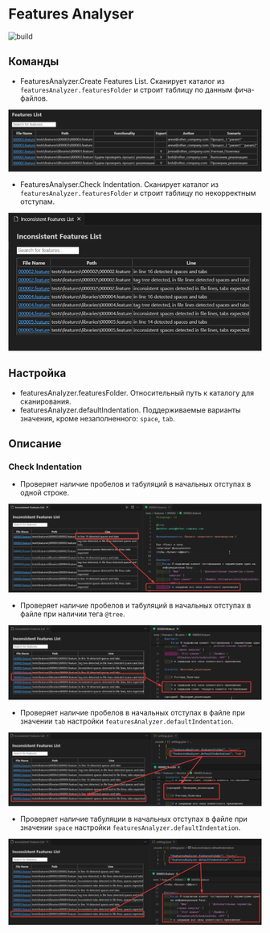 # Features Analyser

![build](https://github.com/azheval/vscode-features-analyzer/actions/workflows/ci.yml/badge.svg)

## Команды

- FeaturesAnalyzer.Create Features List. Сканирует каталог из `featuresAnalyzer.featuresFolder` и строит таблицу по данным фича-файлов.

![out table](images/image_1.png)

- FeaturesAnalyser.Check Indentation. Сканирует каталог из `featuresAnalyzer.featuresFolder` и строит таблицу по некорректным отступам.

![out table](images/image_2.png)

## Настройка

- featuresAnalyzer.featuresFolder. Относительный путь к каталогу для сканирования.
- featuresAnalyzer.defaultIndentation. Поддерживаемые варианты значения, кроме незаполненного: `space`, `tab`.

## Описание

### Check Indentation

- Проверяет наличие пробелов и табуляций в начальных отступах в одной строке.

![out table](images/image_3.png)

- Проверяет наличие пробелов и табуляций в начальных отступах в файле при наличии тега `@tree`.

![out table](images/image_4.png)

- Проверяет наличие пробелов в начальных отступах в файле при значении `tab` настройки `featuresAnalyzer.defaultIndentation`.

![out table](images/image_5.png)

- Проверяет наличие табуляции в начальных отступах в файле при значении `space` настройки `featuresAnalyzer.defaultIndentation`.

![out table](images/image_6.png)
